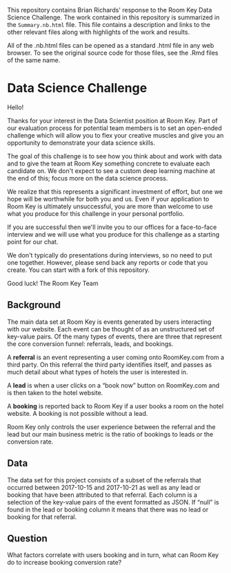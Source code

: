 This repository contains Brian Richards' response to the Room Key Data Science 
Challenge. The work contained in this repository is summarized in the 
`Summary.nb.html` file. This file contains a description and links to the 
other relevant files along with highlights of the work and results. 

All of the .nb.html files can be opened as a standard .html file in any web 
browser. To see the original source code for those files, see the .Rmd files 
of the same name. 

# Data Science Challenge

Hello!

Thanks for your interest in the Data Scientist position at Room Key. Part of our evaluation process for potential team members is to set an open-ended challenge which will allow you to flex your creative muscles and give you an opportunity to demonstrate your data science skills.

The goal of this challenge is to see how you think about and work with data and to give the team at Room Key something concrete to evaluate each candidate on. We don't expect to see a custom deep learning machine at the end of this; focus more on the data science process.

We realize that this represents a significant investment of effort, but one we hope will be worthwhile for both you and us. Even if your application to Room Key is ultimately unsuccessful, you are more than welcome to use what you produce for this challenge in your personal portfolio.

If you are successful then we'll invite you to our offices for a face-to-face interview and we will use what you produce for this challenge as a starting point for our chat.

We don't typically do presentations during interviews, so no need to put one together. However, please send back any reports or code that you create. You can start with a fork of this repository.

Good luck!
The Room Key Team

## Background
The main data set at Room Key is events generated by users interacting with our website. Each event can be thought of as an unstructured set of key-value pairs. Of the many types of events, there are three that represent the core conversion funnel: referrals, leads, and bookings.

A **referral** is an event representing a user coming onto RoomKey.com from a third party. On this referral the third party identifies itself, and passes as much detail about what types of hotels the user is interested in. 

A **lead** is when a user clicks on a “book now” button on RoomKey.com and is then taken to the hotel website.

A **booking** is reported back to Room Key if a user books a room on the hotel website. A booking is not possible without a lead.

Room Key only controls the user experience between the referral and the lead but our main business metric is the ratio of bookings to leads or the conversion rate.

## Data
The data set for this project consists of a subset of the referrals that occurred between 2017-10-15 and 2017-10-21 as well as any lead or booking that have been attributed to that referral. Each column is a selection of the key-value pairs of the event formatted as JSON. If “null” is found in the lead or booking column it means that there was no lead or booking for that referral.

## Question
What factors correlate with users booking and in turn, what can Room Key do to increase booking conversion rate?
